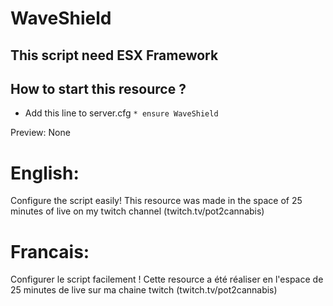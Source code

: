# WaveShield

## This script need ESX Framework

## How to start this resource ?
   - Add this line to server.cfg `* ensure WaveShield`

Preview: None

# English:
Configure the script easily!
This resource was made in the space of 25 minutes of live on my twitch channel (twitch.tv/pot2cannabis)

# Francais:
Configurer le script facilement !
Cette resource a été réaliser en l'espace de 25 minutes de live sur ma chaine twitch (twitch.tv/pot2cannabis)
